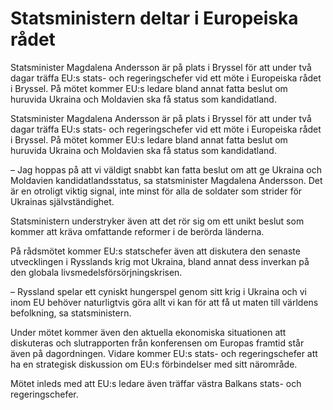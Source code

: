 # Statsministern deltar i Europeiska rådet

Statsminister Magdalena Andersson är på plats i Bryssel för att under två dagar träffa EU:s stats- och regeringschefer vid ett möte i Europeiska rådet i Bryssel. På mötet kommer EU:s ledare bland annat fatta beslut om huruvida Ukraina och Moldavien ska få status som kandidatland.

Statsminister Magdalena Andersson är på plats i Bryssel för att under två dagar träffa EU:s stats- och regeringschefer vid ett möte i Europeiska rådet i Bryssel. På mötet kommer EU:s ledare bland annat fatta beslut om huruvida Ukraina och Moldavien ska få status som kandidatland.

– Jag hoppas på att vi väldigt snabbt kan fatta beslut om att ge Ukraina och Moldavien kandidatlandsstatus, sa statsminister Magdalena Andersson. Det är en otroligt viktig signal, inte minst för alla de soldater som strider för Ukrainas självständighet.

Statsministern understryker även att det rör sig om ett unikt beslut som kommer att kräva omfattande reformer i de berörda länderna.

På rådsmötet kommer EU:s statschefer även att diskutera den senaste utvecklingen i Rysslands krig mot Ukraina, bland annat dess inverkan på den globala livsmedelsförsörjningskrisen.

– Ryssland spelar ett cyniskt hungerspel genom sitt krig i Ukraina och vi inom EU behöver naturligtvis göra allt vi kan för att få ut maten till världens befolkning, sa statsministern.

Under mötet kommer även den aktuella ekonomiska situationen att diskuteras och slutrapporten från konferensen om Europas framtid står även på dagordningen. Vidare kommer EU:s stats- och regeringschefer att ha en strategisk diskussion om EU:s förbindelser med sitt närområde.

Mötet inleds med att EU:s ledare även träffar västra Balkans stats- och regeringschefer.
